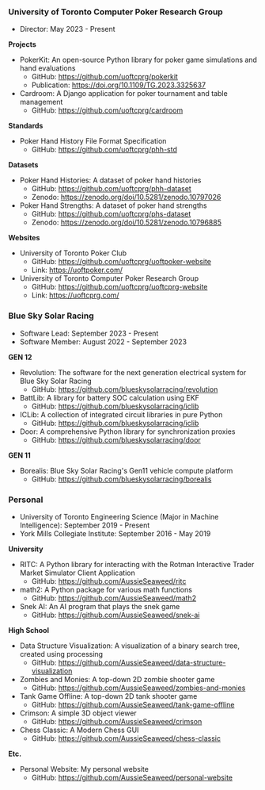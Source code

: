 ### University of Toronto Computer Poker Research Group

- Director: May 2023 - Present

**Projects**

- PokerKit: An open-source Python library for poker game simulations and hand evaluations
  - GitHub: https://github.com/uoftcprg/pokerkit
  - Publication: https://doi.org/10.1109/TG.2023.3325637
- Cardroom: A Django application for poker tournament and table management
  - GitHub: https://github.com/uoftcprg/cardroom

**Standards**

- Poker Hand History File Format Specification
  - GitHub: https://github.com/uoftcprg/phh-std

**Datasets**

- Poker Hand Histories: A dataset of poker hand histories
  - GitHub: https://github.com/uoftcprg/phh-dataset
  - Zenodo: https://zenodo.org/doi/10.5281/zenodo.10797026
- Poker Hand Strengths: A dataset of poker hand strengths
  - GitHub: https://github.com/uoftcprg/phs-dataset
  - Zenodo: https://zenodo.org/doi/10.5281/zenodo.10796885

**Websites**

- University of Toronto Poker Club
  - GitHub: https://github.com/uoftcprg/uoftpoker-website
  - Link: https://uoftpoker.com/
- University of Toronto Computer Poker Research Group
  - GitHub: https://github.com/uoftcprg/uoftcprg-website
  - Link: https://uoftcprg.com/

### Blue Sky Solar Racing

- Software Lead: September 2023 - Present
- Software Member: August 2022 - September 2023

**GEN 12**

- Revolution: The software for the next generation electrical system for Blue Sky Solar Racing
  - GitHub: https://github.com/blueskysolarracing/revolution
- BattLib: A library for battery SOC calculation using EKF
  - GitHub: https://github.com/blueskysolarracing/iclib
- ICLib: A collection of integrated circuit libraries in pure Python
  - GitHub: https://github.com/blueskysolarracing/iclib
- Door: A comprehensive Python library for synchronization proxies
  - GitHub: https://github.com/blueskysolarracing/door

**GEN 11**

- Borealis: Blue Sky Solar Racing's Gen11 vehicle compute platform
  - GitHub: https://github.com/blueskysolarracing/borealis

### Personal

- University of Toronto Engineering Science (Major in Machine Intelligence): September 2019 - Present
- York Mills Collegiate Institute: September 2016 - May 2019

**University**

- RITC: A Python library for interacting with the Rotman Interactive Trader Market Simulator Client Application
  - GitHub: https://github.com/AussieSeaweed/ritc
- math2: A Python package for various math functions
  - GitHub: https://github.com/AussieSeaweed/math2
- Snek AI: An AI program that plays the snek game
  - GitHub: https://github.com/AussieSeaweed/snek-ai

**High School**

- Data Structure Visualization: A visualization of a binary search tree, created using processing
  - GitHub: https://github.com/AussieSeaweed/data-structure-visualization
- Zombies and Monies: A top-down 2D zombie shooter game
  - GitHub: https://github.com/AussieSeaweed/zombies-and-monies
- Tank Game Offline: A top-down 2D tank shooter game
  - GitHub: https://github.com/AussieSeaweed/tank-game-offline
- Crimson: A simple 3D object viewer
  - GitHub: https://github.com/AussieSeaweed/crimson
- Chess Classic: A Modern Chess GUI
  - GitHub: https://github.com/AussieSeaweed/chess-classic

**Etc.**

- Personal Website: My personal website
  - GitHub: https://github.com/AussieSeaweed/personal-website
